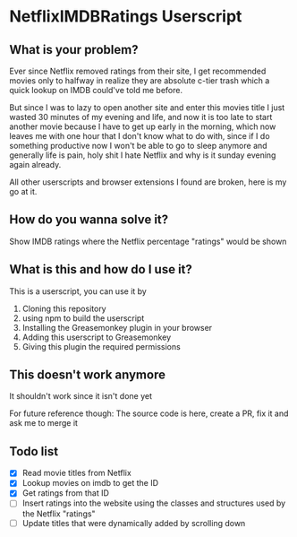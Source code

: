 # NetflixIMDBRatings Userscript

## What is your problem?
Ever since Netflix removed ratings from their site, I get recommended movies 
only to halfway in realize they are absolute c-tier trash which a quick lookup on IMDB could've told me before.

But since I was to lazy to open another site and enter this movies title I just wasted 30 minutes of my evening and life,
and now it is too late to start another movie because I have to get up early in the morning,
which now leaves me with one hour that I don't know what to do with, since if I do something productive now 
I won't be able to go to sleep anymore and generally life is pain, holy shit I hate Netflix and why is it sunday evening again already.

All other userscripts and browser extensions I found are broken, here is my go at it.

## How do you wanna solve it?
Show IMDB ratings where the Netflix percentage "ratings" would be shown

## What is this and how do I use it?
This is a userscript, you can use it by
1. Cloning this repository
1. using npm to build the userscript
1. Installing the Greasemonkey plugin in your browser
1. Adding this userscript to Greasemonkey
1. Giving this plugin the required permissions

## This doesn't work anymore
It shouldn't work since it isn't done yet

For future reference though: The source code is here, create a PR, fix it and ask me to merge it

## Todo list
 * [x] Read movie titles from Netflix
 * [x] Lookup movies on imdb to get the ID
 * [x] Get ratings from that ID
 * [ ] Insert ratings into the website using the classes and structures used by the Netflix "ratings"
 * [ ] Update titles that were dynamically added by scrolling down
